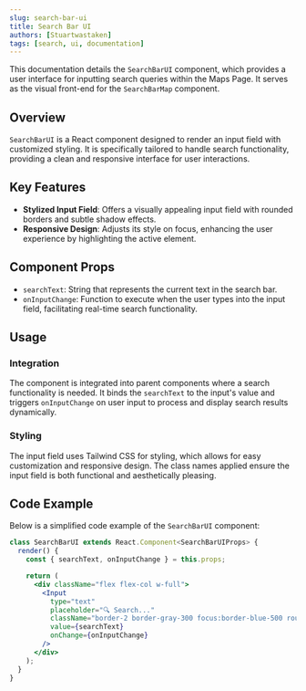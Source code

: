 ```yaml
---
slug: search-bar-ui
title: Search Bar UI
authors: [Stuartwastaken]
tags: [search, ui, documentation]
---
```


This documentation details the `SearchBarUI` component, which provides a user interface for inputting search queries within the Maps Page. It serves as the visual front-end for the `SearchBarMap` component.

## Overview

`SearchBarUI` is a React component designed to render an input field with customized styling. It is specifically tailored to handle search functionality, providing a clean and responsive interface for user interactions.

## Key Features

- **Stylized Input Field**: Offers a visually appealing input field with rounded borders and subtle shadow effects.
- **Responsive Design**: Adjusts its style on focus, enhancing the user experience by highlighting the active element.

## Component Props

- `searchText`: String that represents the current text in the search bar.
- `onInputChange`: Function to execute when the user types into the input field, facilitating real-time search functionality.

## Usage

### Integration

The component is integrated into parent components where a search functionality is needed. It binds the `searchText` to the input's value and triggers `onInputChange` on user input to process and display search results dynamically.

### Styling

The input field uses Tailwind CSS for styling, which allows for easy customization and responsive design. The class names applied ensure the input field is both functional and aesthetically pleasing.

## Code Example

Below is a simplified code example of the `SearchBarUI` component:

```jsx
class SearchBarUI extends React.Component<SearchBarUIProps> {
  render() {
    const { searchText, onInputChange } = this.props;

    return (
      <div className="flex flex-col w-full">
        <Input
          type="text"
          placeholder="🔍 Search..."
          className="border-2 border-gray-300 focus:border-blue-500 rounded-full py-2 px-4 w-full bg-white shadow-sm transition-all focus:ring-2 focus:ring-blue-300 outline-none"
          value={searchText}
          onChange={onInputChange}
        />
      </div>
    );
  }
}
